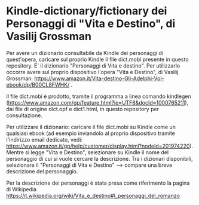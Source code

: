 # Kindle-dictionary/fictionary dei Personaggi di "Vita e Destino", di Vasilij Grossman

Per avere un dizionario consultabile da Kindle dei personaggi di quest'opera, caricare sul proprio Kindle il file dict.mobi presente in questo repository. E' il dizionario "Personaggi di Vita e destino".
Per utilizzarlo occorre avere sul proprio dispositivo l'opera "Vita e Destino", di Vasilij Grossman: https://www.amazon.it/Vita-destino-Gli-Adelphi-Vol-ebook/dp/B00CL8FWHK/ . 

Il file dict.mobi è prodotto, tramite il programma a linea comando kindlegen (https://www.amazon.com/gp/feature.html?ie=UTF8&docId=1000765211), dai file di origine dict.opf e dict1.html, in questo repository per consultazione.

Per utilizzare il dizionario: caricare il file dict.mobi su Kindle come un qualsiasi ebook (ad esempio inviandolo al proprio dispositivo tramite l'indirizzo email dedicato, vedi: https://www.amazon.it/gp/help/customer/display.html?nodeId=201974220).
Mentre si legge "Vita e Destino", selezionare su Kindle il nome del personaggio di cui si vuole cercare la descrizione. Tra i dizionari disponibili, selezionare il "Personaggi di Vita e Destino" --> compare una breve descrizione del personaggio.

Per la descrizione dei personaggi è stata presa come riferimento la pagina di Wikipedia https://it.wikipedia.org/wiki/Vita_e_destino#I_personaggi_del_romanzo

